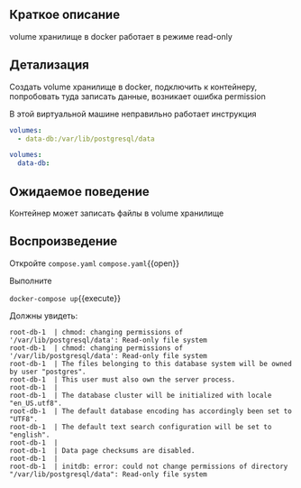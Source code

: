 ## Краткое описание

volume хранилище в docker работает в режиме read-only

## Детализация

Создать volume хранилище в docker, подключить к контейнеру, попробовать туда записать данные, возникает ошибка
permission

В этой виртуальной машине неправильно работает инструкция

```yaml
volumes:
  - data-db:/var/lib/postgresql/data
```

```yaml
volumes:
  data-db:
```

## Ожидаемое поведение

Контейнер может записать файлы в volume хранилище

## Воспроизведение

Откройте `compose.yaml`
`compose.yaml`{{open}}

Выполните

`docker-compose up`{{execute}}

Должны увидеть:

```text
root-db-1  | chmod: changing permissions of '/var/lib/postgresql/data': Read-only file system
root-db-1  | chmod: changing permissions of '/var/lib/postgresql/data': Read-only file system
root-db-1  | The files belonging to this database system will be owned by user "postgres".
root-db-1  | This user must also own the server process.
root-db-1  | 
root-db-1  | The database cluster will be initialized with locale "en_US.utf8".
root-db-1  | The default database encoding has accordingly been set to "UTF8".
root-db-1  | The default text search configuration will be set to "english".
root-db-1  | 
root-db-1  | Data page checksums are disabled.
root-db-1  | 
root-db-1  | initdb: error: could not change permissions of directory "/var/lib/postgresql/data": Read-only file system
```